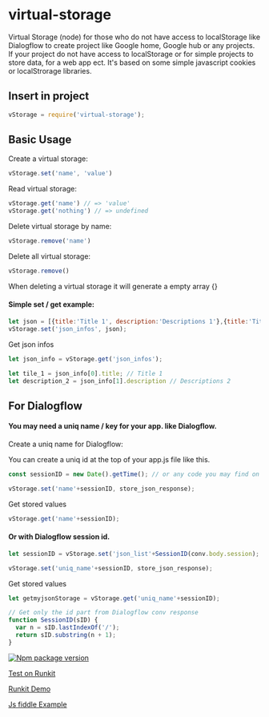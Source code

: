 # virtual-storage
Virtual Storage (node) for those who do not have access to localStorage like Dialogflow to create project like Google home, Google hub or any projects. If your project do not have access to localStorage or for simple projects to store data, for a web app ect.
It's based on some simple javascript cookies or localStrorage libraries.

## Insert in project

```javascript
vStorage = require('virtual-storage');
```

## Basic Usage

Create a virtual storage:

```javascript
vStorage.set('name', 'value')
```

Read virtual storage:

```javascript
vStorage.get('name') // => 'value'
vStorage.get('nothing') // => undefined
```

Delete virtual storage by name:

```javascript
vStorage.remove('name')
```

Delete all virtual storage:

```javascript
vStorage.remove()
```

When deleting a virtual storage it will generate a empty array {}

#### Simple set / get example:

```javascript
let json = [{title:'Title 1', description:'Descriptions 1'},{title:'Title 2', description:'Descriptions 2'}];
vStorage.set('json_infos', json);
```
Get json infos
```javascript
let json_info = vStorage.get('json_infos');

let tile_1 = json_info[0].title; // Title 1
let description_2 = json_info[1].description // Descriptions 2
```

## For Dialogflow

#### You may need a uniq name / key for your app. like Dialogflow.


Create a uniq name for Dialogflow:

You can create a uniq id at the top of your app.js file like this.

```javascript
const sessionID = new Date().getTime(); // or any code you may find on the web
```

```javascript
vStorage.set('name'+sessionID, store_json_response);
```
Get stored values
```javascript
vStorage.get('name'+sessionID);
```

#### Or with Dialogflow session id.

```javascript
let sessionID = vStorage.set('json_list'+SessionID(conv.body.session);
```

```javascript
vStorage.set('uniq_name'+sessionID, store_json_response);
```

Get stored values
```javascript
let getmyjsonStorage = vStorage.get('uniq_name'+sessionID);
```

```javascript
// Get only the id part from Dialogflow conv response
function SessionID(sID) {
  var n = sID.lastIndexOf('/');
  return sID.substring(n + 1);
}
```

[![Npm package version](https://badgen.net/npm/v/virtual-storage)](https://www.npmjs.com/package/virtual-storage)

[Test on Runkit](https://runkit.com/onigetoc/5e43f1d10888310014d63d5d)

[Runkit Demo](https://runkit.com/onigetoc/virtual-storage-by-gc)

[Js fiddle Example](https://jsfiddle.net/onigetoc/jzbuve15/)

